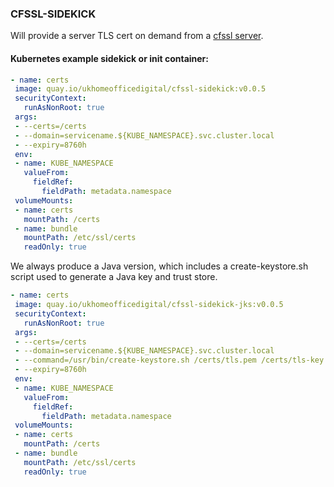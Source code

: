 ### CFSSL-SIDEKICK

Will provide a server TLS cert on demand from a [cfssl server](https://github.com/cloudflare/cfssl/blob/master/doc/api/intro.txt).

#### Kubernetes example sidekick or init container:

```YAML
- name: certs
 image: quay.io/ukhomeofficedigital/cfssl-sidekick:v0.0.5
 securityContext:
   runAsNonRoot: true
 args:
 - --certs=/certs
 - --domain=servicename.${KUBE_NAMESPACE}.svc.cluster.local
 - --expiry=8760h
 env:
 - name: KUBE_NAMESPACE
   valueFrom:
     fieldRef:
       fieldPath: metadata.namespace
 volumeMounts:
 - name: certs
   mountPath: /certs
 - name: bundle
   mountPath: /etc/ssl/certs
   readOnly: true
```

We always produce a Java version, which includes a create-keystore.sh script used to generate a Java key and trust store.

```YAML
- name: certs
 image: quay.io/ukhomeofficedigital/cfssl-sidekick-jks:v0.0.5
 securityContext:
   runAsNonRoot: true
 args:
 - --certs=/certs
 - --domain=servicename.${KUBE_NAMESPACE}.svc.cluster.local
 - --command=/usr/bin/create-keystore.sh /certs/tls.pem /certs/tls-key.pem /etc/ssl/certs/acp-root.crt
 - --expiry=8760h
 env:
 - name: KUBE_NAMESPACE
   valueFrom:
     fieldRef:
       fieldPath: metadata.namespace
 volumeMounts:
 - name: certs
   mountPath: /certs
 - name: bundle
   mountPath: /etc/ssl/certs
   readOnly: true
```

